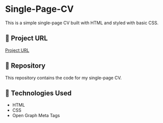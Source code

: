 # Single-Page-CV
This is a simple single-page CV built with HTML and styled with basic CSS.

## 🔗 Project URL  

[Project URL](https://dadianigio.github.io/Single-Page-CV/)

## 📂 Repository  
This repository contains the code for my single-page CV.

## 🚀 Technologies Used  
- HTML  
- CSS  
- Open Graph Meta Tags  

